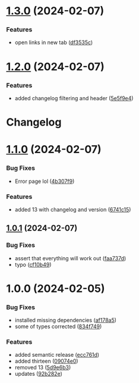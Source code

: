 # [1.3.0](https://github.com/ElfenB/react-learning/compare/v1.2.0...v1.3.0) (2024-02-07)


### Features

* open links in new tab ([df3535c](https://github.com/ElfenB/react-learning/commit/df3535c7fb5ca1b9ceaf580440711e3fd22d4d67))

# [1.2.0](https://github.com/ElfenB/react-learning/compare/v1.1.0...v1.2.0) (2024-02-07)


### Features

* added changelog filtering and header ([5e5f9e4](https://github.com/ElfenB/react-learning/commit/5e5f9e4a9e5d3961b0b00b8ea526f61d0ab2f428))

# Changelog

# [1.1.0](https://github.com/ElfenB/react-learning/compare/v1.0.1...v1.1.0) (2024-02-07)


### Bug Fixes

* Error page lol ([4b307f9](https://github.com/ElfenB/react-learning/commit/4b307f9120a048f151ead557bae80953b8093c73))


### Features

* added 13 with changelog and version ([6741c15](https://github.com/ElfenB/react-learning/commit/6741c1564b013a291a0c7cfc52a7b5da97542dd2))

## [1.0.1](https://github.com/ElfenB/react-learning/compare/v1.0.0...v1.0.1) (2024-02-07)


### Bug Fixes

* assert that everything will work out ([faa737d](https://github.com/ElfenB/react-learning/commit/faa737d078a97e0eaee0f72b5c197163948d092d))
* typo ([cf10b49](https://github.com/ElfenB/react-learning/commit/cf10b491bc2da89bd5c7f34838c6fa5957de3c16))

# 1.0.0 (2024-02-05)


### Bug Fixes

* installed missing dependencies ([af178a5](https://github.com/ElfenB/react-learning/commit/af178a564f61b17017e14f7f8c9d39b872922fcf))
* some of types corrected ([834f749](https://github.com/ElfenB/react-learning/commit/834f749aba4d2d0f8fa2c89328b3a09e98ec09b9))


### Features

* added semantic release ([ecc761d](https://github.com/ElfenB/react-learning/commit/ecc761d102661aad1edce54eb04c8c506d9fe978))
* added thirteen ([09074e0](https://github.com/ElfenB/react-learning/commit/09074e03fe7655217746632d0ff8004715a92e7c))
* removed 13 ([5d9e6b3](https://github.com/ElfenB/react-learning/commit/5d9e6b3d408f30ec624714d23a64c42ec882aa1a))
* updates ([92b282e](https://github.com/ElfenB/react-learning/commit/92b282e1fb204d3e1b2cf3f3a1fbdac73451db0a))
